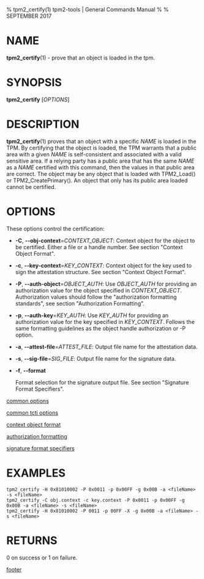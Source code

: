 % tpm2_certify(1) tpm2-tools | General Commands Manual
%
% SEPTEMBER 2017

# NAME

**tpm2_certify**(1) - prove that an object is loaded in the tpm.

# SYNOPSIS

**tpm2_certify** [*OPTIONS*]

# DESCRIPTION

**tpm2_certify**(1) proves that an object with a specific _NAME_ is loaded in the TPM.
By certifying that the object is loaded, the TPM warrants that a public area
with a given _NAME_ is self-consistent and associated with a valid sensitive area.
If a relying party has a public area that has the same _NAME_ as a _NAME_ certified
with this command, then the values in that public area are correct. The object
may be any object that is loaded with TPM2_Load() or TPM2_CreatePrimary().
An object that only has its public area loaded cannot be certified.

# OPTIONS

These options control the certification:

  * **-C**, **--obj-context**=_CONTEXT\_OBJECT_:
    Context object for the object to be certified. Either a file or a handle number.
    See section "Context Object Format".

  * **-c**, **--key-context**=_KEY\_CONTEXT_:
    Context object for the key used to sign the attestation structure.
    See section "Context Object Format".

  * **-P**, **--auth-object**=_OBJECT\_AUTH_:
    Use _OBJECT\_AUTH_ for providing an authorization value for the object specified
    in _CONTEXT\_OBJECT_.
    Authorization values should follow the "authorization formatting standards",
    see section "Authorization Formatting".

  * **-p**, **--auth-key**=_KEY\_AUTH_:
    Use _KEY\_AUTH_ for providing an authorization value for the key specified
    in _KEY\_CONTEXT_.
    Follows the same formatting guidelines as the object handle authorization or
    -P option.

  * **-a**, **--attest-file**=_ATTEST\_FILE_:
    Output file name for the attestation data.

  * **-s**, **--sig-file**=_SIG\_FILE_:
    Output file name for the signature data.

  * **-f**, **--format**

    Format selection for the signature output file. See section "Signature Format Specifiers".

[common options](common/options.md)

[common tcti options](common/tcti.md)

[context object format](common/ctxobj.md)

[authorization formatting](common/authorizations.md)

[signature format specifiers](common/signature.md)

# EXAMPLES

```
tpm2_certify -H 0x81010002 -P 0x0011 -p 0x00FF -g 0x00B -a <fileName> -s <fileName>
tpm2_certify -C obj.context -c key.context -P 0x0011 -p 0x00FF -g 0x00B -a <fileName> -s <fileName>
tpm2_certify -H 0x81010002 -P 0011 -p 00FF -X -g 0x00B -a <fileName> -s <fileName>
```

# RETURNS

0 on success or 1 on failure.

[footer](common/footer.md)
